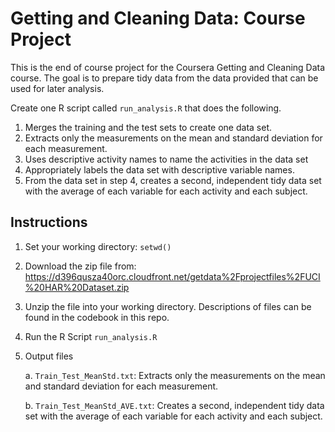 # **Getting and Cleaning Data: Course Project**

This is the end of course project for the Coursera Getting and Cleaning Data course.  The goal is to prepare tidy data from the data provided that can be used for later analysis. 

Create one R script called `run_analysis.R` that does the following.
1)	Merges the training and the test sets to create one data set.
2)	Extracts only the measurements on the mean and standard deviation for each measurement.
3)	Uses descriptive activity names to name the activities in the data set
4)	Appropriately labels the data set with descriptive variable names.
5)	From the data set in step 4, creates a second, independent tidy data set with the average of each variable for each activity and each subject.

## **Instructions**
1)	Set your working directory:  `setwd()`
2)	Download the zip file from: https://d396qusza40orc.cloudfront.net/getdata%2Fprojectfiles%2FUCI%20HAR%20Dataset.zip
3)	Unzip the file into your working directory.  Descriptions of files can be found in the codebook in this repo.
4)	Run the R Script `run_analysis.R`
5)	Output files

    a.	`Train_Test_MeanStd.txt`: Extracts only the measurements on the mean and standard deviation for each measurement.
    
    b.	`Train_Test_MeanStd_AVE.txt`: Creates a second, independent tidy data set with the average of each variable for each activity and each subject.


